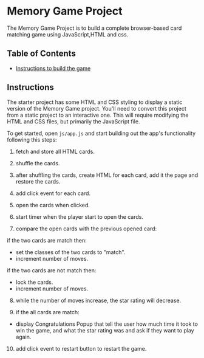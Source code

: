 # Memory Game Project
The Memory Game Project is to build a complete browser-based card matching game using JavaScript,HTML and css.

## Table of Contents

* [Instructions to build the game ](#instructions)


## Instructions

The starter project has some HTML and CSS styling to display a static version of the Memory Game project. You'll need to convert this project from a static project to an interactive one. This will require modifying the HTML and CSS files, but primarily the JavaScript file.

To get started, open `js/app.js` and start building out the app's functionality following this steps:

1) fetch and store all HTML cards.

2) shuffle the cards.

3) after shuffling the cards, create HTML for each card, add it the page and restore the cards.

4) add click event for each card.

5) open the cards when clicked.

6) start timer when the player start to open the cards.

7) compare the open cards with the previous opened card:

if the two cards are match then:

* set the classes of the two cards to "match".
* increment number of moves.

if the two cards are not match then:

* lock the cards.
* increment number of moves.

8) while the number of moves increase, the star rating will decrease.

9) if the all cards are match:

* display Congratulations Popup that tell the user how much time it took to win the game, and what the star rating was and ask if they want to play again.

10) add click event to restart button to restart the game.



